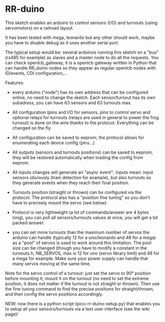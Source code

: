 # RR-duino

This sketch enables an arduino to control sensors (I/O) and turnouts (using servomotors) on a railroad layout.

It has been tested with mega, leonardo but any other should work, maybe you have to disable debug as it uses another serial port.

The typical setup would be: several arduinos running this sketch on a "bus" (rs485 for example) as slaves and a master node to do all the requests. You can check openlcb_gateway, it is a openlcb gateway written in Python that can handle RR_duino nodes so they appear as regular openlcb nodes with ID/events, CDI configuration,...

Features:

- every	arduino ("node") has its own address that can be configured online, no need to change the sketch. Each sensor/turnout has its own subadress, you can have 63 sensors and 63 turnouts max.

- All configuration (pins and I/O for sensors, pins to control servo and optional relays for turnouts (relays are used in general to power the frog turnout) is done on the wire thanks to the protocol. Everything can be changed on the fly.

- All configuration can be saved to eeprom; the protocol allows for enumerating each device config (pins...)

- All outputs (sensors and turnouts positions) can be saved to eeprom; they will be restored automatically when loading the config from eeprom.

- All inputs changes will generate an "async event"; inputs mean: input sensors obviously (train detection for example), but also turnouts as they generate events when they reach their final position.

- Turnouts position (straight or thrown) can be configured via the protocol. The protocol also has a "position fine tuning" so you don't have to precisely mount the servo (see below)

- Protocol is very lightweight (a lot of commands/answer are 4 bytes long), you can poll all sensors/turnouts values at once, you will get a bit packed answer.

- you can set more turnouts than the maximum number of servos the arduino can handle (typically 12 for a uno/leonardo and 48 for a mega) as a "pool" of servos is used to work around this limitation. The pool size can be changed (though you have to modify a constant in the turnouts.h, NB_SERVOS, max is 12 for uno (servo library limit) and 48 for a mega for example. Make sure your power supply can handle that many servos moving at the same time.

Note for the servo control of a turnout: just set the servo to 90° position before mounting it; mount it on the turnout (no need to set the extreme position, it does not matter if the turnout is not straight or thrown). Then use the fine tuning command to find the precise positions for straight/thrown, and then config the servo positions accordingly.

NEW: now there is a python script (pico-rr-duino-setup.py) that enables you to setup all your sensors/turnouts via a text user interface (see the wiki page)!
